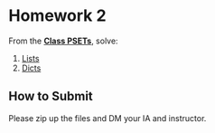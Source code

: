 <!---
{"next":"Homework/hwk3.md","title":"Homework 2"}
-->


# Homework 2

From the **[Class PSETs](https://github.com/mottaquikarim/pydev-psets)**, solve:

1. [Lists](https://github.com/mottaquikarim/pydev-psets#lists)
2. [Dicts](https://github.com/mottaquikarim/pydev-psets#dicts)

## How to Submit

Please zip up the files and DM your IA and instructor.